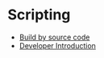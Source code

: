 # Scripting
- [Build by source code](https://wiki.blender.org/wiki/Building_Blender)
- [Developer Introduction](https://wiki.blender.org/wiki/Developer_Intro)